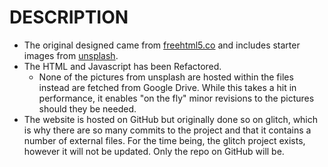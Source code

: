 
# DESCRIPTION

- The original designed came from [freehtml5.co](http://freehtml5.co/) and includes starter images from [unsplash](http://unsplash.com/).  
- The HTML and Javascript has been Refactored. 
	- None of the pictures from unsplash are hosted within the files instead are fetched from Google Drive. While this takes a hit in performance, it enables "on the fly" minor revisions to the pictures should they be needed.
- The website is hosted on GitHub but originally done so on glitch, which is why there are so many commits to the project and that it contains a number of external files. For the time being, the glitch project exists, however it will not be updated. Only the repo on GitHub will be. 
		

